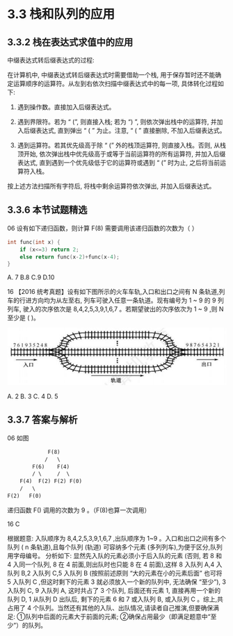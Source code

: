 # 3.3 栈和队列的应用

## 3.3.2 栈在表达式求值中的应用

中缀表达式转后缀表达式的过程:

在计算机中, 中缀表达式转后缀表达式时需要借助一个栈, 用于保存暂时还不能确定运算顺序的运算符。从左到右依次扫描中缀表达式中的每一项, 具体转化过程如下:

1) 遇到操作数。直接加入后缀表达式。

2) 遇到界限符。若为 “ (”, 则直接入栈; 若为 “) ”, 则依次弹出栈中的运算符, 并加入后缀表达式, 直到弹出 “ ( ” 为止。注意, “ ( ” 直接删除, 不加入后缀表达式。

3) 遇到运算符。若其优先级高于除 “ (” 外的栈顶运算符, 则直接入栈。否则, 从栈顶开始, 依次弹出栈中优先级高于或等于当前运算符的所有运算符, 并加入后缀表达式, 直到遇到一个优先级低于它的运算符或遇到 “ (” 时为止, 之后将当前运算符入栈。

按上述方法扫描所有字符后, 将栈中剩余运算符依次弹出, 并加入后缀表达式。

## 3.3.6 本节试题精选

06 设有如下递归函数，则计算 F(8) 需要调用该递归函数的次数为（ ）  

```c
int func(int x) {
    if (x<=3) return 2;
    else return func(x-2)+func(x-4);
}
```

A. 7 B.8 C.9 D.10

16 【2016 统考真题】设有如下图所示的火车车轨,入口和出口之间有 N 条轨道,列车的行进方向均为从左至右, 列车可驶入任意一条轨道。现有编号为 1 ~ 9 的 9 列列车, 驶入的次序依次是 8,4,2,5,3,9,1,6,7 。若期望驶出的次序依次为 1 ~ 9 ,则 N 至少是 ( )。

![轨道图](3.3_1.jpg)

A. 2 B. 3 C. 4 D. 5

## 3.3.7 答案与解析

06 如图  

```txt
             F(8)
            /   \
        F(6)    F(4)
        / \     /  \
    F(4)  F(2) F(2) F(0)
    /   \
F(2)   F(0)
```

递归函数 F() 调用的次数为 9 。（F(8)也算一次调用）

16 C

根据题意: 入队顺序为 8,4,2,5,3,9,1,6,7 ,出队顺序为 1~9 。入口和出口之间有多个队列 ( n 条轨道),且每个队列 (轨道) 可容纳多个元素 (多列列车),为便于区分,队列用字母编号。 分析如下: 显然先入队的元素必须小于后入队的元素 (否则, 若 8 和 4 入同一个队列, 8 在 4 前面,则出队时也只能 8 在 4 前面),这样 8 入队列 A,4 入队列 B,2 入队列 C,5 入队列 B (按照前述原则 “大的元素在小的元素后面” 也可将 5 入队列 C ,但这时剩下的元素 3 就必须放入一个新的队列中, 无法确保 “至少”), 3 入队列 C, 9 入队列 A, 这时共占了 3 个队列, 后面还有元素 1, 直接再用一个新的队列 D, 1 从队列 D 出队后, 剩下的元素 6 和 7 或入队列 B, 或入队列 C 。综上,共占用了 4 个队列。当然还有其他的入队、出队情况,请读者自己推演,但要确保满足: ①队列中后面的元素大于前面的元素; ②确保占用最少（即满足题意中“至少”）的队列。
